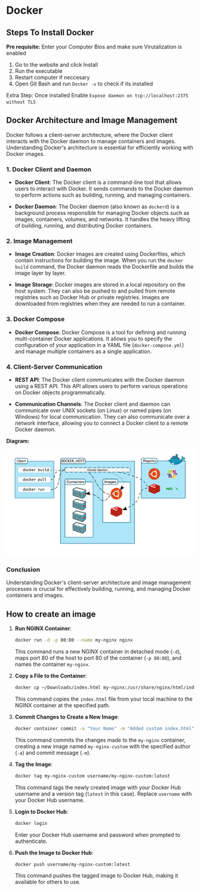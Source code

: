 # Docker



## Steps To Install Docker

**Pre requisite:** Enter your Computer Bios and make sure Virutalization is enabled


1. Go to the website and click Install
2. Run the executable
3. Restart computer if neccesary
4. Open Git Bash and run `Docker -v` to check if its installed

Extra Step: Once installed Enable `Expose daemon on tcp://localhost:2375 without TLS`

## Docker Architecture and Image Management

Docker follows a client-server architecture, where the Docker client interacts with the Docker daemon to manage containers and images. Understanding Docker's architecture is essential for efficiently working with Docker images.

### 1. Docker Client and Daemon

- **Docker Client**: The Docker client is a command-line tool that allows users to interact with Docker. It sends commands to the Docker daemon to perform actions such as building, running, and managing containers.

- **Docker Daemon**: The Docker daemon (also known as `dockerd`) is a background process responsible for managing Docker objects such as images, containers, volumes, and networks. It handles the heavy lifting of building, running, and distributing Docker containers.

### 2. Image Management

- **Image Creation**: Docker images are created using Dockerfiles, which contain instructions for building the image. When you run the `docker build` command, the Docker daemon reads the Dockerfile and builds the image layer by layer.

- **Image Storage**: Docker images are stored in a local repository on the host system. They can also be pushed to and pulled from remote registries such as Docker Hub or private registries. Images are downloaded from registries when they are needed to run a container.

### 3. Docker Compose

- **Docker Compose**: Docker Compose is a tool for defining and running multi-container Docker applications. It allows you to specify the configuration of your application in a YAML file (`docker-compose.yml`) and manage multiple containers as a single application.

### 4. Client-Server Communication

- **REST API**: The Docker client communicates with the Docker daemon using a REST API. This API allows users to perform various operations on Docker objects programmatically.

- **Communication Channels**: The Docker client and daemon can communicate over UNIX sockets (on Linux) or named pipes (on Windows) for local communication. They can also communicate over a network interface, allowing you to connect a Docker client to a remote Docker daemon.

**Diagram:**

![alt text](docker_architecture_diagram.png)

### Conclusion

Understanding Docker's client-server architecture and image management processes is crucial for effectively building, running, and managing Docker containers and images.






## How to create an image


1. **Run NGINX Container**:
   ```bash
   docker run -d -p 80:80 --name my-nginx nginx
   ```
   This command runs a new NGINX container in detached mode (`-d`), maps port 80 of the host to port 80 of the container (`-p 80:80`), and names the container `my-nginx`.

2. **Copy a File to the Container**:
   ```bash
   docker cp ~/Downloads/index.html my-nginx:/usr/share/nginx/html/index.html
   ```
   This command copies the `index.html` file from your local machine to the NGINX container at the specified path.

3. **Commit Changes to Create a New Image**:
   ```bash
   docker container commit -a "Your Name" -m "Added custom index.html" my-nginx my-nginx-custom
   ```
   This command commits the changes made to the `my-nginx` container, creating a new image named `my-nginx-custom` with the specified author (`-a`) and commit message (`-m`).

4. **Tag the Image**:
   ```bash
   docker tag my-nginx-custom username/my-nginx-custom:latest
   ```
   This command tags the newly created image with your Docker Hub username and a version tag (`latest` in this case). Replace `username` with your Docker Hub username.

5. **Login to Docker Hub**:
   ```bash
   docker login
   ```
   Enter your Docker Hub username and password when prompted to authenticate.

6. **Push the Image to Docker Hub**:
   ```bash
   docker push username/my-nginx-custom:latest
   ```
   This command pushes the tagged image to Docker Hub, making it available for others to use.

